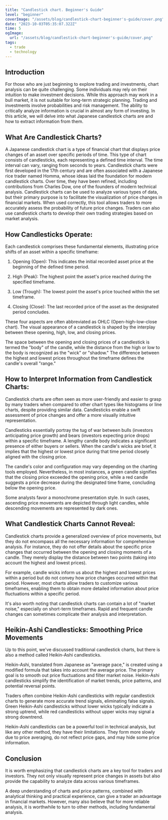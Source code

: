 ```yaml
---
title: "Candlestick chart. Beginner's Guide"
level: "beginner"
coverImage: "/assets/blog/candlestick-chart-beginner's-guide/cover.png"
date: "2023-10-03T05:35:07.322Z"
time: 5
ogImage:
  url: "/assets/blog/candlestick-chart-beginner's-guide/cover.png"
tags:
  - trade
  - technology
---
```


## Introduction
For those who are just beginning to explore trading and investments, chart analysis can be quite challenging. Some individuals may rely on their intuition to make investment decisions. While this approach may work in a bull market, it is not suitable for long-term strategic planning. Trading and investments involve probabilities and risk management. The ability to critically analyze information is crucial in almost any form of investing. In this article, we will delve into what Japanese candlestick charts are and how to extract information from them.

## What Are Candlestick Charts?
A Japanese candlestick chart is a type of financial chart that displays price changes of an asset over specific periods of time. This type of chart consists of candlesticks, each representing a defined time interval. The time interval can vary, ranging from seconds to years. Candlestick charts were first developed in the 17th century and are often associated with a Japanese rice trader named Homma, whose ideas laid the foundation for modern candlestick charts. Over time, they have been refined, including contributions from Charles Dow, one of the founders of modern technical analysis. Candlestick charts can be used to analyze various types of data, but their primary purpose is to facilitate the visualization of price changes in financial markets. When used correctly, this tool allows traders to more accurately assess the probability of future price changes. Traders can also use candlestick charts to develop their own trading strategies based on market analysis.

## How Candlesticks Operate:

Each candlestick comprises these fundamental elements, illustrating price shifts of an asset within a specific timeframe:

1. Opening (Open): This indicates the initial recorded asset price at the beginning of the defined time period.

2. High (Peak): The highest point the asset's price reached during the specified timeframe.

3. Low (Trough): The lowest point the asset's price touched within the set timeframe.

4. Closing (Close): The last recorded price of the asset as the designated period concludes.

These four aspects are often abbreviated as OHLC (Open-high-low-close chart). The visual appearance of a candlestick is shaped by the interplay between these opening, high, low, and closing prices.

The space between the opening and closing prices of a candlestick is termed the "body" of the candle, while the distance from the high or low to the body is recognized as the "wick" or "shadow." The difference between the highest and lowest prices throughout the timeframe defines the candle's overall "range."

## How to Interpret Information from Candlestick Charts:

Candlestick charts are often seen as more user-friendly and easier to grasp by many traders when compared to other chart types like histograms or line charts, despite providing similar data. Candlesticks enable a swift assessment of price changes and offer a more visually intuitive representation.

Candlesticks essentially portray the tug of war between bulls (investors anticipating price growth) and bears (investors expecting price drops) within a specific timeframe. A lengthy candle body indicates a significant presence of either buyers or sellers. When the candle's wicks are brief, it implies that the highest or lowest price during that time period closely aligned with the closing price.

The candle's color and configuration may vary depending on the charting tools employed. Nevertheless, in most instances, a green candle signifies that the closing price exceeded the opening price, while a red candle suggests a price decrease during the designated time frame, concluding below the opening price.

Some analysts favor a monochrome presentation style. In such cases, ascending price movements are depicted through light candles, while descending movements are represented by dark ones.

## What Candlestick Charts Cannot Reveal:

Candlestick charts provide a generalized overview of price movements, but they do not encompass all the necessary information for comprehensive analysis. For instance, they do not offer details about the specific price changes that occurred between the opening and closing moments of a candle. They merely display the distance between two points (taking into account the highest and lowest prices).

For example, candle wicks inform us about the highest and lowest prices within a period but do not convey how price changes occurred within that period. However, most charts allow traders to customize various timeframes, enabling them to obtain more detailed information about price fluctuations within a specific period.

It's also worth noting that candlestick charts can contain a lot of "market noise," especially on short-term timeframes. Rapid and frequent candle changes can sometimes complicate their analysis and interpretation.

## Heikin-Ashi Candlesticks: Smoothing Price Movements

Up to this point, we've discussed traditional candlestick charts, but there is also a method called Heikin-Ashi candlesticks.

Heikin-Ashi, translated from Japanese as "average pace," is created using a modified formula that takes into account the average price. The primary goal is to smooth out price fluctuations and filter market noise. Heikin-Ashi candlesticks simplify the identification of market trends, price patterns, and potential reversal points.

Traders often combine Heikin-Ashi candlesticks with regular candlestick charts to generate more accurate trend signals, eliminating false signals. Green Heikin-Ashi candlesticks without lower wicks typically indicate a strong uptrend, while red candlesticks without upper wicks may signal a strong downtrend.

Heikin-Ashi candlesticks can be a powerful tool in technical analysis, but like any other method, they have their limitations. They form more slowly due to price averaging, do not reflect price gaps, and may hide some price information.

## Conclusion

It is worth emphasizing that candlestick charts are a key tool for traders and investors. They not only visually represent price changes in assets but also provide the capability to analyze data across various timeframes.

A deep understanding of charts and price patterns, combined with analytical thinking and practical experience, can give a trader an advantage in financial markets. However, many also believe that for more reliable analysis, it is worthwhile to turn to other methods, including fundamental analysis.
